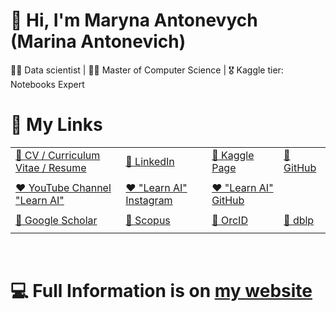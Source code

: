 # 👋 Hi, I'm Maryna Antonevych (Marina Antonevich)
👩‍💻 Data scientist | 👩‍🎓 Master of Computer Science | 🎖 Kaggle tier: Notebooks Expert
<br/>

# 🔗 My Links
|   |   |   |   |
|---|---|---|---|
| [👤 CV / Curriculum Vitae / Resume](https://www.canva.com/design/DAE6YtdOBAQ/AjIeHbKUTYxZucwciY135w/view?utm_content=DAE6YtdOBAQ&utm_campaign=designshare&utm_medium=link&utm_source=publishsharelink#1)  |  [👤 LinkedIn](https://www.linkedin.com/in/maryna-antonevych/)  |  [👤 Kaggle Page](https://www.kaggle.com/maricinnamon) | [👤 GitHub](https://github.com/maricinnamon)  |
|   |   |   |   |
| [❤️ YouTube Channel "Learn AI"](https://www.youtube.com/channel/UCEJ8IRbmEl3tEZahc17pwrw)  | [❤️ "Learn AI" Instagram](https://www.instagram.com/learn.ai.python/)  | [❤️ "Learn AI" GitHub](https://github.com/learn-ai-python)  |   |
|   |   |   |   |
| [📄 Google Scholar](https://scholar.google.com/citations?user=1FYbaYwAAAAJ&hl=uk)|[📄 Scopus](https://www.scopus.com/authid/detail.uri?authorId=57216150467) |[📄 OrcID](https://orcid.org/0000-0003-3640-7630) | [📄 dblp](https://dblp.org/pid/309/3242.html)   |
|   |   |   |   |
<br/>

# 💻 Full Information is on [my website](https://maricinnamon.github.io/)
